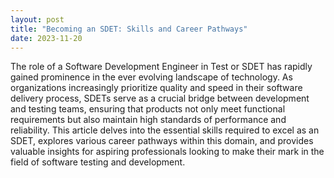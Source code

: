 ```yaml
---
layout: post
title: "Becoming an SDET: Skills and Career Pathways"
date: 2023-11-20
---
```


The role of a Software Development Engineer in Test or SDET has rapidly gained prominence in the ever evolving landscape of technology. As organizations increasingly prioritize quality and speed in their software delivery process, SDETs serve as a crucial bridge between development and testing teams, ensuring that products not only meet functional requirements but also maintain high standards of performance and reliability. This article delves into the essential skills required to excel as an SDET, explores various career pathways within this domain, and provides valuable insights for aspiring professionals looking to make their mark in the field of software testing and development.
